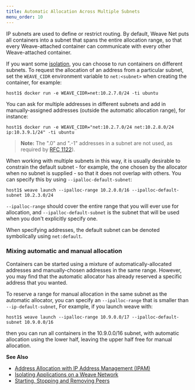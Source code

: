 ```yaml
---
title: Automatic Allocation Across Multiple Subnets
menu_order: 10
---
```



IP subnets are used to define or restrict routing. By default, Weave Net
puts all containers into a subnet that spans the entire allocation
range, so that every Weave-attached container can communicate with every other
Weave-attached container.

If you want some [isolation](/site/using-weave/application-isolation.md), you
can choose to run containers on different subnets.  To request the
allocation of an address from a particular subnet, set the
`WEAVE_CIDR` environment variable to `net:<subnet>` when creating the
container, for example:

    host1$ docker run -e WEAVE_CIDR=net:10.2.7.0/24 -ti ubuntu

You can ask for multiple addresses in different subnets and add in
manually-assigned addresses (outside the automatic allocation range),
for instance:

    host1$ docker run -e WEAVE_CIDR="net:10.2.7.0/24 net:10.2.8.0/24 ip:10.3.9.1/24" -ti ubuntu

>**Note:** The ".0" and ".-1" addresses in a subnet are not used, as required by
[RFC 1122](https://tools.ietf.org/html/rfc1122#page-29)).

When working with multiple subnets in this way, it is usually
desirable to constrain the default subnet - for example, the one chosen by the
allocator when no subnet is supplied - so that it does not overlap
with others. You can specify this by using `--ipalloc-default-subnet`:

    host1$ weave launch --ipalloc-range 10.2.0.0/16 --ipalloc-default-subnet 10.2.3.0/24

`--ipalloc-range` should cover the entire range that you will ever use
for allocation, and `--ipalloc-default-subnet` is the subnet that will
be used when you don't explicitly specify one.

When specifying addresses, the default subnet can be denoted
symbolically using `net:default`.


### <a name="manual"></a>Mixing automatic and manual allocation

Containers can be started using a mixture of automatically-allocated
addresses and manually-chosen addresses in the same range. However, you may
find that the automatic allocator has already reserved a specific
address that you wanted.

To reserve a range for manual allocation in the same subnet as the
automatic allocator, you can specify an
`--ipalloc-range` that is smaller than `--ip-default-subnet`, For
example, if you launch weave with:

    host1$ weave launch --ipalloc-range 10.9.0.0/17 --ipalloc-default-subnet 10.9.0.0/16

then you can run all containers in the 10.9.0.0/16 subnet, with
automatic allocation using the lower half, leaving the upper half free
for manual allocation.


**See Also**

 * [Address Allocation with IP Address Management (IPAM)](/site/ipam/overview-init-ipam.md)
 * [Isolating Applications on a Weave Network](/site/using-weave/application-isolation.md)
 * [Starting, Stopping and Removing Peers](/site/ipam/stop-remove-peers-ipam.md)

